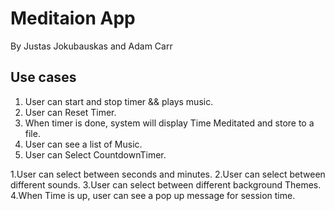 # Meditaion App

By Justas Jokubauskas and Adam Carr

## Use cases

1. User can start and stop timer && plays music.
2. User can Reset Timer.
3. When timer is done, system will display Time Meditated and store to a file.
4. User can see a list of Music.
5. User can Select CountdownTimer.


1.User can select between seconds and minutes.
2.User can select between different sounds.
3.User can select between different background Themes.
4.When Time is up, user can see a pop up message for session time.
